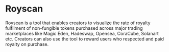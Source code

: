 # Royscan

Royscan is a tool that enables creators to visualize the rate of royalty fulfilment of non-fungible tokens purchased across major trading marketplaces like Magic Eden, Hadeswap, Opensea, CoraCube, Solanart etc. Creators can also use the tool to reward users who respected and paid royalty on purchase.
